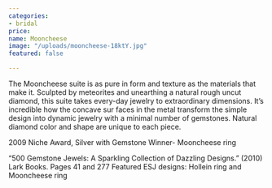 ```yaml
---
categories:
- bridal
price: 
name: Mooncheese
image: "/uploads/mooncheese-18ktY.jpg"
featured: false

---
```

The Mooncheese suite is as pure in form and texture as the materials that make it. Sculpted by meteorites and unearthing a natural rough uncut diamond, this suite takes every-day jewelry to extraordinary dimensions. It’s incredible how the concave sur faces in the metal transform the simple design into dynamic jewelry with a minimal number of gemstones. Natural diamond color and shape are unique to each piece.

2009 Niche Award, Silver with Gemstone Winner- Mooncheese ring

“500 Gemstone Jewels: A Sparkling Collection of Dazzling Designs.” (2010) Lark Books. Pages 41 and 277 Featured ESJ designs: Hollein ring and Mooncheese ring